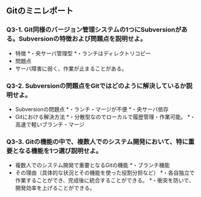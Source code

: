 ## Gitのミニレポート
### Q3-1. Git同様のバージョン管理システムの1つにSubversionがある。Subversionの特徴および問題点を説明せよ。
* 特徴
*・央サーバ管理型
*・ランチはディレクトリコピー
* 問題点
* サーバ障害に弱く、作業が止まることがある。
### Q3-2. Subversionの問題点をGitではどのように解決しているか説明せよ。
* Subversionの問題点
*・ランチ・マージが不便
*・央サーバ依存
* Gitにおける解決方法
*・分散型なのでローカルで履歴管理・作業可能。
*・高速で軽いブランチ・マージ
### Q3-3. Gitの機能の中で、複数人でのシステム開発において、特に重要となる機能を1つ選び説明せよ。
* 複数人でのシステム開発で重要となるGitの機能
*・ブランチ機能
* その理由（具体的な状況とその機能を使った役割分担など）
*・各自独立で作業することができ、完成後に統合することができる。
*・衝突を防いで、開発効率を上げることができる。
